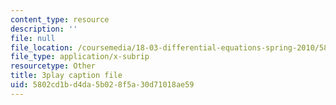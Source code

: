 ```yaml
---
content_type: resource
description: ''
file: null
file_location: /coursemedia/18-03-differential-equations-spring-2010/5802cd1bd4da5b028f5a30d71018ae59_XDhJ8lVGbl8.vtt
file_type: application/x-subrip
resourcetype: Other
title: 3play caption file
uid: 5802cd1b-d4da-5b02-8f5a-30d71018ae59
---
```

